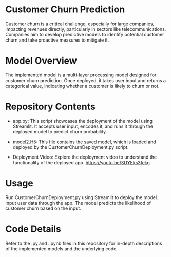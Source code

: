 # Customer Churn Prediction

Customer churn is a critical challenge, especially for large companies, impacting revenues directly, particularly in sectors like telecommunications. 
Companies aim to develop predictive models to identify potential customer churn and take proactive measures to mitigate it.

# Model Overview
The implemented model is a multi-layer processing model designed for customer churn prediction. 
Once deployed, it takes user input and returns a categorical value, indicating whether a customer is likely to churn or not.

# Repository Contents
- app.py: This script showcases the deployment of the model using Streamlit.
It accepts user input, encodes it, and runs it through the deployed model to predict churn probability.

- model2.H5: This file contains the saved model, which is loaded and deployed by the CustomerChurnDeployment.py script.

- Deployment Video: Explore the deployment video to understand the functionality of the deployed app.
https://youtu.be/3UYEks3fekg

# Usage
Run CustomerChurnDeployment.py using Streamlit to deploy the model.
Input user data through the app.
The model predicts the likelihood of customer churn based on the input.
# Code Details
Refer to the .py and .ipynb files in this repository for in-depth descriptions of the implemented models and the underlying code.
